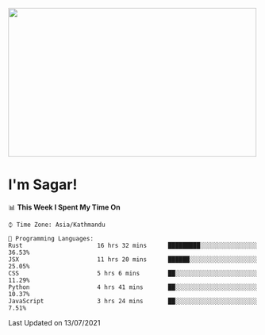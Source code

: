 
<img src="https://media.giphy.com/media/3ornk57KwDXf81rjWM/giphy.gif" width="500" height="300" frameBorder="0" class="giphy-embed" allowFullScreen></img>

#   I'm Sagar!

<!--START_SECTION:waka-->
📊 **This Week I Spent My Time On** 

```text
⌚︎ Time Zone: Asia/Kathmandu

💬 Programming Languages: 
Rust                     16 hrs 32 mins      █████████░░░░░░░░░░░░░░░░   36.53% 
JSX                      11 hrs 20 mins      ██████░░░░░░░░░░░░░░░░░░░   25.05% 
CSS                      5 hrs 6 mins        ██░░░░░░░░░░░░░░░░░░░░░░░   11.29% 
Python                   4 hrs 41 mins       ██░░░░░░░░░░░░░░░░░░░░░░░   10.37% 
JavaScript               3 hrs 24 mins       ██░░░░░░░░░░░░░░░░░░░░░░░   7.51%

```


 Last Updated on 13/07/2021
<!--END_SECTION:waka-->
